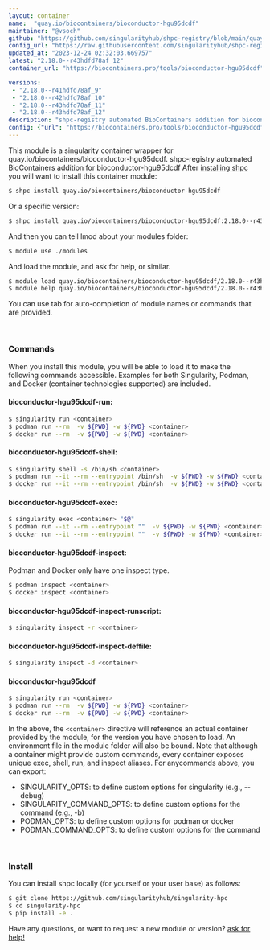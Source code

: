 ```yaml
---
layout: container
name:  "quay.io/biocontainers/bioconductor-hgu95dcdf"
maintainer: "@vsoch"
github: "https://github.com/singularityhub/shpc-registry/blob/main/quay.io/biocontainers/bioconductor-hgu95dcdf/container.yaml"
config_url: "https://raw.githubusercontent.com/singularityhub/shpc-registry/main/quay.io/biocontainers/bioconductor-hgu95dcdf/container.yaml"
updated_at: "2023-12-24 02:32:03.669757"
latest: "2.18.0--r43hdfd78af_12"
container_url: "https://biocontainers.pro/tools/bioconductor-hgu95dcdf"

versions:
 - "2.18.0--r41hdfd78af_9"
 - "2.18.0--r42hdfd78af_10"
 - "2.18.0--r43hdfd78af_11"
 - "2.18.0--r43hdfd78af_12"
description: "shpc-registry automated BioContainers addition for bioconductor-hgu95dcdf"
config: {"url": "https://biocontainers.pro/tools/bioconductor-hgu95dcdf", "maintainer": "@vsoch", "description": "shpc-registry automated BioContainers addition for bioconductor-hgu95dcdf", "latest": {"2.18.0--r43hdfd78af_12": "sha256:9ac7984cf760a1e55e6817e545d3067aec96b056134bbff97676ade6cb1d188a"}, "tags": {"2.18.0--r41hdfd78af_9": "sha256:741f8861265739fb8d15c5d60d39ee0bf6a536f25cb47318deede2c451a032f8", "2.18.0--r42hdfd78af_10": "sha256:5b4454cb560dd8eca7d9b99959aab73558108eb53d3810722cb14e5606469a35", "2.18.0--r43hdfd78af_11": "sha256:ecbd6fbfcc904ece3054b1714e87a10ff6c085183c08606a9c0f79dfa9c0e468", "2.18.0--r43hdfd78af_12": "sha256:9ac7984cf760a1e55e6817e545d3067aec96b056134bbff97676ade6cb1d188a"}, "docker": "quay.io/biocontainers/bioconductor-hgu95dcdf"}
---
```


This module is a singularity container wrapper for quay.io/biocontainers/bioconductor-hgu95dcdf.
shpc-registry automated BioContainers addition for bioconductor-hgu95dcdf
After [installing shpc](#install) you will want to install this container module:


```bash
$ shpc install quay.io/biocontainers/bioconductor-hgu95dcdf
```

Or a specific version:

```bash
$ shpc install quay.io/biocontainers/bioconductor-hgu95dcdf:2.18.0--r43hdfd78af_12
```

And then you can tell lmod about your modules folder:

```bash
$ module use ./modules
```

And load the module, and ask for help, or similar.

```bash
$ module load quay.io/biocontainers/bioconductor-hgu95dcdf/2.18.0--r43hdfd78af_12
$ module help quay.io/biocontainers/bioconductor-hgu95dcdf/2.18.0--r43hdfd78af_12
```

You can use tab for auto-completion of module names or commands that are provided.

<br>

### Commands

When you install this module, you will be able to load it to make the following commands accessible.
Examples for both Singularity, Podman, and Docker (container technologies supported) are included.

#### bioconductor-hgu95dcdf-run:

```bash
$ singularity run <container>
$ podman run --rm  -v ${PWD} -w ${PWD} <container>
$ docker run --rm  -v ${PWD} -w ${PWD} <container>
```

#### bioconductor-hgu95dcdf-shell:

```bash
$ singularity shell -s /bin/sh <container>
$ podman run --it --rm --entrypoint /bin/sh  -v ${PWD} -w ${PWD} <container>
$ docker run --it --rm --entrypoint /bin/sh  -v ${PWD} -w ${PWD} <container>
```

#### bioconductor-hgu95dcdf-exec:

```bash
$ singularity exec <container> "$@"
$ podman run --it --rm --entrypoint ""  -v ${PWD} -w ${PWD} <container> "$@"
$ docker run --it --rm --entrypoint ""  -v ${PWD} -w ${PWD} <container> "$@"
```

#### bioconductor-hgu95dcdf-inspect:

Podman and Docker only have one inspect type.

```bash
$ podman inspect <container>
$ docker inspect <container>
```

#### bioconductor-hgu95dcdf-inspect-runscript:

```bash
$ singularity inspect -r <container>
```

#### bioconductor-hgu95dcdf-inspect-deffile:

```bash
$ singularity inspect -d <container>
```



#### bioconductor-hgu95dcdf

```bash
$ singularity run <container>
$ podman run --rm  -v ${PWD} -w ${PWD} <container>
$ docker run --rm  -v ${PWD} -w ${PWD} <container>
```


In the above, the `<container>` directive will reference an actual container provided
by the module, for the version you have chosen to load. An environment file in the
module folder will also be bound. Note that although a container
might provide custom commands, every container exposes unique exec, shell, run, and
inspect aliases. For anycommands above, you can export:

 - SINGULARITY_OPTS: to define custom options for singularity (e.g., --debug)
 - SINGULARITY_COMMAND_OPTS: to define custom options for the command (e.g., -b)
 - PODMAN_OPTS: to define custom options for podman or docker
 - PODMAN_COMMAND_OPTS: to define custom options for the command

<br>

### Install

You can install shpc locally (for yourself or your user base) as follows:

```bash
$ git clone https://github.com/singularityhub/singularity-hpc
$ cd singularity-hpc
$ pip install -e .
```

Have any questions, or want to request a new module or version? [ask for help!](https://github.com/singularityhub/singularity-hpc/issues)